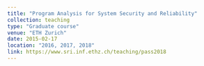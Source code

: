 ```yaml
---
title: "Program Analysis for System Security and Reliability"
collection: teaching
type: "Graduate course"
venue: "ETH Zurich"
date: 2015-02-17
location: "2016, 2017, 2018"
link: https://www.sri.inf.ethz.ch/teaching/pass2018
---
```

